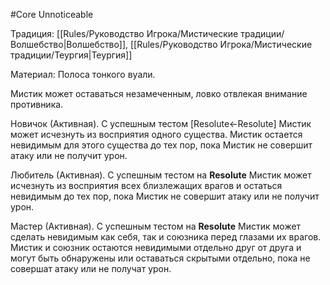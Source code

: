#Core
Unnoticeable

Традиция: [[Rules/Руководство Игрока/Мистические традиции/Волшебство|Волшебство]], [[Rules/Руководство Игрока/Мистические традиции/Теургия|Теургия]]

Материал: Полоса тонкого вуали.

Мистик может оставаться незамеченным, ловко отвлекая внимание противника.

Новичок (Активная). С успешным тестом [Resolute←Resolute] Мистик может исчезнуть из восприятия одного существа. Мистик остается невидимым для этого существа до тех пор, пока Мистик не совершит атаку или не получит урон.

Любитель (Активная). С успешным тестом на **Resolute** Мистик может исчезнуть из восприятия всех близлежащих врагов и остаться невидимым до тех пор, пока Мистик не совершит атаку или не получит урон.

Мастер (Активная). С успешным тестом на **Resolute** Мистик может сделать невидимым как себя, так и союзника перед глазами их врагов. Мистик и союзник остаются невидимыми отдельно друг от друга и могут быть обнаружены или оставаться скрытыми отдельно, пока не совершат атаку или не получат урон.